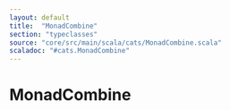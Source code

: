 ```yaml
---
layout: default
title:  "MonadCombine"
section: "typeclasses"
source: "core/src/main/scala/cats/MonadCombine.scala"
scaladoc: "#cats.MonadCombine"
---
```

# MonadCombine

